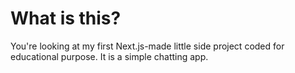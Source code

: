 <h1>What is this?</h1>
You're looking at my first Next.js-made little side project coded for educational purpose. It is a simple chatting app.
